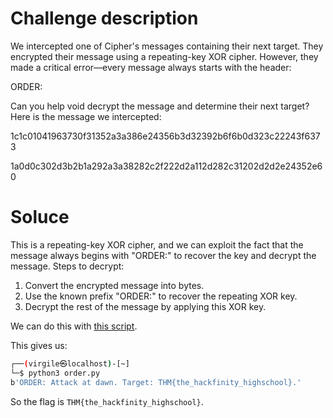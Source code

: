 # Challenge description


We intercepted one of Cipher's messages containing their next target. They encrypted their message using a repeating-key XOR cipher. However, they made a critical error—every message always starts with the header:

ORDER:

Can you help void decrypt the message and determine their next target?
Here is the message we intercepted:

1c1c01041963730f31352a3a386e24356b3d32392b6f6b0d323c22243f6373

1a0d0c302d3b2b1a292a3a38282c2f222d2a112d282c31202d2d2e24352e60

# Soluce

This is a repeating-key XOR cipher, and we can exploit the fact that the message always begins with "ORDER:" to recover the key and decrypt the message.
Steps to decrypt:

1. Convert the encrypted message into bytes.
2. Use the known prefix "ORDER:" to recover the repeating XOR key.
3. Decrypt the rest of the message by applying this XOR key.

We can do this with [this script](code/order.py).

This gives us:

```sh
┌──(virgile㉿localhost)-[~]
└─$ python3 order.py
b'ORDER: Attack at dawn. Target: THM{the_hackfinity_highschool}.'
```

So the flag is `THM{the_hackfinity_highschool}`.